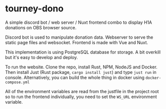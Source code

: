 # tourney-dono

A simple discord bot / web server / Nuxt frontend combo to display H1A donations on OBS browser source.

Discord bot is used to manipulate donation data. Webserver to serve the static page files and websocket. Frontend is made with Vue and Nuxt.

This implementation is using PostgreSQL database for storage. A bit overkill but it's easy to develop and deploy.

To run the website. Clone the repo, install Rust, NPM, NodeJS and Docker. Then install Just (Rust package, `cargo install just`) and type `just run` in console. Alternatively, you can build the whole thing in docker using `docker-compose.yml` 

All of the environment variables are read from the justfile in the project root so to run the frontend individually, you need to set the `WS_URL` environment variable. 
